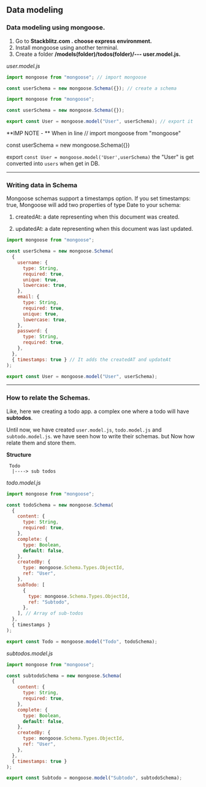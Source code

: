 ## Data modeling

### Data modeling using mongoose.

1. Go to **Stackblitz.com . choose express environment.**
2. Install mongoose using another terminal.
3. Create a folder **/models(folder)/todos(folder)/--- user.model.js.**

_user.model.js_

```javascript
import mongoose from "mongoose"; // import mongoose

const userSchema = new mongoose.Schema({}); // create a schema

import mongoose from "mongoose";

const userSchema = new mongoose.Schema({});

export const User = mongoose.model("User", userSchema); // export it
```

**IMP NOTE - ** When in line // import mongoose from "mongoose"

const userSchema = new mongoose.Schema({})

export `const User = mongoose.model('User',userSchema)` the "User" is get converted into `users` when get in DB.

<hr>

### Writing data in Schema

Mongoose schemas support a timestamps option. If you set timestamps: true, Mongoose will add two properties of type Date to your schema:

1. createdAt: a date representing when this document was created.

2. updatedAt: a date representing when this document was last updated.

```javascript
import mongoose from "mongoose";

const userSchema = new mongoose.Schema(
  {
    username: {
      type: String,
      required: true,
      unique: true,
      lowercase: true,
    },
    email: {
      type: String,
      required: true,
      unique: true,
      lowercase: true,
    },
    password: {
      type: String,
      required: true,
    },
  },
  { timestamps: true } // It adds the createdAT and updateAt
);

export const User = mongoose.model("User", userSchema);
```

<hr>

### How to relate the Schemas.

Like, here we creating a todo app. a complex one where a todo will have **subtodos**.

Until now, we have created `user.model.js`, `todo.model.js` and `subtodo.model.js`. we have seen how to write their schemas. but Now how relate them and store them.

**Structure**

     Todo
      |----> sub todos

_todo.model.js_

```javascript
import mongoose from "mongoose";

const todoSchema = new mongoose.Schema(
  {
    content: {
      type: String,
      required: true,
    },
    complete: {
      type: Boolean,
      default: false,
    },
    createdBy: {
      type: mongoose.Schema.Types.ObjectId,
      ref: "User",
    },
    subTodo: [
      {
        type: mongoose.Schema.Types.ObjectId,
        ref: "Subtodo",
      },
    ], // Array of sub-todos
  },
  { timestamps }
);

export const Todo = mongoose.model("Todo", todoSchema);
```

_subtodos.model.js_

```javascript
import mongoose from "mongoose";

const subtodoSchema = new mongoose.Schema(
  {
    content: {
      type: String,
      required: true,
    },
    complete: {
      type: Boolean,
      default: false,
    },
    createdBy: {
      type: mongoose.Schema.Types.ObjectId,
      ref: "User",
    },
  },
  { timestamps: true }
);

export const Subtodo = mongoose.model("Subtodo", subtodoSchema);
```
